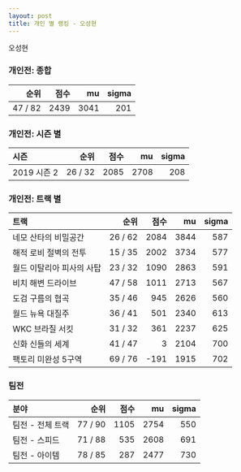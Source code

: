 ```yaml
---
layout: post
title: 개인 별 랭킹 - 오성현
---
```


오성현

### 개인전: 종합

| 순위 | 점수 | mu | sigma |
|---:|---:|---:|---:|
| 47 / 82 | 2439 | 3041 | 201 |

### 개인전: 시즌 별

| 시즌 | 순위 | 점수 | mu | sigma |
|:---|---:|---:|---:|---:|
| 2019 시즌 2 | 26 / 32 | 2085 | 2708 | 208 |

### 개인전: 트랙 별

| 트랙 | 순위 | 점수 | mu | sigma |
|:---|---:|---:|---:|---:|
| 네모 산타의 비밀공간 | 26 / 62 | 2084 | 3844 | 587 |
| 해적 로비 절벽의 전투 | 15 / 35 | 2002 | 3734 | 577 |
| 월드 이탈리아 피사의 사탑 | 23 / 32 | 1090 | 2863 | 591 |
| 비치 해변 드라이브 | 47 / 58 | 1011 | 2713 | 567 |
| 도검 구름의 협곡 | 35 / 46 | 945 | 2626 | 560 |
| 월드 뉴욕 대질주 | 36 / 41 | 501 | 2340 | 613 |
| WKC 브라질 서킷 | 31 / 32 | 361 | 2237 | 625 |
| 신화 신들의 세계 | 41 / 47 | 3 | 2104 | 700 |
| 팩토리 미완성 5구역 | 69 / 76 | -191 | 1915 | 702 |

### 팀전

| 분야 | 순위 | 점수 | mu | sigma |
|:---|---:|---:|---:|---:|
| 팀전 - 전체 트랙 | 77 / 90 | 1105 | 2754 | 550 |
| 팀전 - 스피드 | 71 / 88 | 535 | 2608 | 691 |
| 팀전 - 아이템 | 78 / 85 | 287 | 2477 | 730 |
